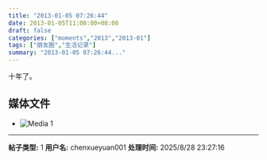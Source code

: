 ```yaml
---
title: "2013-01-05 07:26:44"
date: 2013-01-05T11:00:00+08:00
draft: false
categories: ["moments","2013","2013-01"]
tags: ["朋友圈","生活记录"]
summary: "2013-01-05 07:26:44..."
---
```


十年了。

## 媒体文件

- ![Media 1](/Moments/photos/2013-01-05/201301050726440.jpg)

---

**帖子类型:** 1
**用户名:** chenxueyuan001
**处理时间:** 2025/8/28 23:27:16